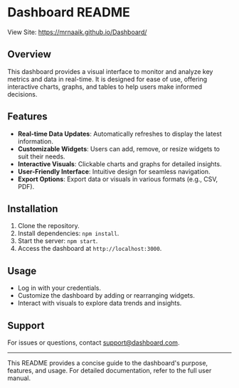 # Dashboard README
View Site: https://mrnaaik.github.io/Dashboard/
## Overview
This dashboard provides a visual interface to monitor and analyze key metrics and data in real-time. It is designed for ease of use, offering interactive charts, graphs, and tables to help users make informed decisions.

## Features
- **Real-time Data Updates**: Automatically refreshes to display the latest information.
- **Customizable Widgets**: Users can add, remove, or resize widgets to suit their needs.
- **Interactive Visuals**: Clickable charts and graphs for detailed insights.
- **User-Friendly Interface**: Intuitive design for seamless navigation.
- **Export Options**: Export data or visuals in various formats (e.g., CSV, PDF).

## Installation
1. Clone the repository.
2. Install dependencies: `npm install`.
3. Start the server: `npm start`.
4. Access the dashboard at `http://localhost:3000`.

## Usage
- Log in with your credentials.
- Customize the dashboard by adding or rearranging widgets.
- Interact with visuals to explore data trends and insights.

## Support
For issues or questions, contact [support@dashboard.com](mailto:support@dashboard.com).

---

This README provides a concise guide to the dashboard's purpose, features, and usage. For detailed documentation, refer to the full user manual.
